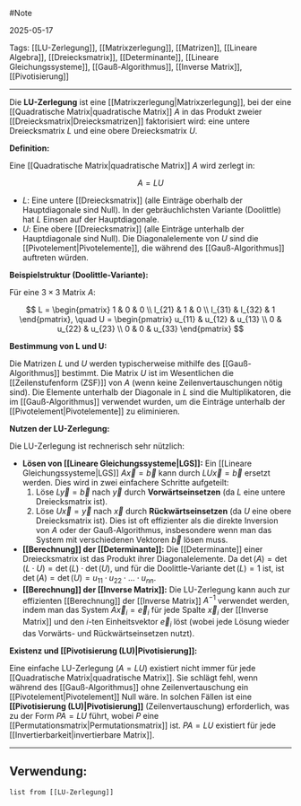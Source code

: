 #Note

2025-05-17

Tags: [[LU-Zerlegung]], [[Matrixzerlegung]], [[Matrizen]], [[Lineare Algebra]], [[Dreiecksmatrix]], [[Determinante]], [[Lineare Gleichungssysteme]], [[Gauß-Algorithmus]], [[Inverse Matrix]], [[Pivotisierung]]

---

Die **LU-Zerlegung** ist eine [[Matrixzerlegung|Matrixzerlegung]], bei der eine [[Quadratische Matrix|quadratische Matrix]] $A$ in das Produkt zweier [[Dreiecksmatrix|Dreiecksmatrizen]] faktorisiert wird: eine untere Dreiecksmatrix $L$ und eine obere Dreiecksmatrix $U$.

**Definition:**

Eine [[Quadratische Matrix|quadratische Matrix]] $A$ wird zerlegt in:

$$A = L U$$

* $L$: Eine untere [[Dreiecksmatrix]] (alle Einträge oberhalb der Hauptdiagonale sind Null). In der gebräuchlichsten Variante (Doolittle) hat $L$ Einsen auf der Hauptdiagonale.
* $U$: Eine obere [[Dreiecksmatrix]] (alle Einträge unterhalb der Hauptdiagonale sind Null). Die Diagonalelemente von $U$ sind die [[Pivotelement|Pivotelemente]], die während des [[Gauß-Algorithmus]] auftreten würden.

**Beispielstruktur (Doolittle-Variante):**

Für eine $3 \times 3$ Matrix $A$:

$$
L = \begin{pmatrix}
1 & 0 & 0 \\
l_{21} & 1 & 0 \\
l_{31} & l_{32} & 1
\end{pmatrix}, \quad
U = \begin{pmatrix}
u_{11} & u_{12} & u_{13} \\
0 & u_{22} & u_{23} \\
0 & 0 & u_{33}
\end{pmatrix}
$$

**Bestimmung von L und U:**

Die Matrizen $L$ und $U$ werden typischerweise mithilfe des [[Gauß-Algorithmus]] bestimmt. Die Matrix $U$ ist im Wesentlichen die [[Zeilenstufenform (ZSF)]] von $A$ (wenn keine Zeilenvertauschungen nötig sind). Die Elemente unterhalb der Diagonale in $L$ sind die Multiplikatoren, die im [[Gauß-Algorithmus]] verwendet wurden, um die Einträge unterhalb der [[Pivotelement|Pivotelemente]] zu eliminieren.

**Nutzen der LU-Zerlegung:**

Die LU-Zerlegung ist rechnerisch sehr nützlich:

* **Lösen von [[Lineare Gleichungssysteme|LGS]]:** Ein [[Lineare Gleichungssysteme|LGS]] $A\vec{x} = \vec{b}$ kann durch $LU\vec{x} = \vec{b}$ ersetzt werden. Dies wird in zwei einfachere Schritte aufgeteilt:
    1.  Löse $L\vec{y} = \vec{b}$ nach $\vec{y}$ durch **Vorwärtseinsetzen** (da $L$ eine untere Dreiecksmatrix ist).
    2.  Löse $U\vec{x} = \vec{y}$ nach $\vec{x}$ durch **Rückwärtseinsetzen** (da $U$ eine obere Dreiecksmatrix ist).
    Dies ist oft effizienter als die direkte Inversion von $A$ oder der Gauß-Algorithmus, insbesondere wenn man das System mit verschiedenen Vektoren $\vec{b}$ lösen muss.
* **[[Berechnung]] der [[Determinante]]:** Die [[Determinante]] einer Dreiecksmatrix ist das Produkt ihrer Diagonalelemente. Da $\det(A) = \det(L \cdot U) = \det(L) \cdot \det(U)$, und für die Doolittle-Variante $\det(L)=1$ ist, ist $\det(A) = \det(U) = u_{11} \cdot u_{22} \cdot \dots \cdot u_{nn}$.
* **[[Berechnung]] der [[Inverse Matrix]]:** Die LU-Zerlegung kann auch zur effizienten [[Berechnung]] der [[Inverse Matrix]] $A^{-1}$ verwendet werden, indem man das System $A \vec{x}_i = \vec{e}_i$ für jede Spalte $\vec{x}_i$ der [[Inverse Matrix]] und den $i$-ten Einheitsvektor $\vec{e}_i$ löst (wobei jede Lösung wieder das Vorwärts- und Rückwärtseinsetzen nutzt).

**Existenz und [[Pivotisierung (LU)|Pivotisierung]]:**

Eine einfache LU-Zerlegung ($A=LU$) existiert nicht immer für jede [[Quadratische Matrix|quadratische Matrix]]. Sie schlägt fehl, wenn während des [[Gauß-Algorithmus]] ohne Zeilenvertauschung ein [[Pivotelement|Pivotelement]] Null wäre. In solchen Fällen ist eine **[[Pivotisierung (LU)|Pivotisierung]]** (Zeilenvertauschung) erforderlich, was zu der Form $PA = LU$ führt, wobei $P$ eine [[Permutationsmatrix|Permutationsmatrix]] ist. $PA=LU$ existiert für jede [[Invertierbarkeit|invertierbare Matrix]].

---

## Verwendung:

```dataview
list from [[LU-Zerlegung]]
```